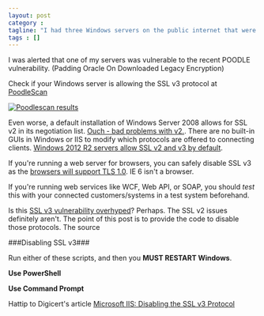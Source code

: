 ```yaml
---
layout: post
category : 
tagline: "I had three Windows servers on the public internet that were identified as having the POODLE vulnerability."
tags : []
---
```


I was alerted that one of my servers was vulnerable to the recent POODLE vulnerability. (Padding Oracle On Downloaded Legacy Encryption)

Check if your Windows server is allowing the SSL v3 protocol at [PoodleScan](https://www.poodlescan.com)

<a href="https://www.poodlescan.com"><img border="0" src="http://i.imgur.com/bvp6FICl.jpg" alt="Poodlescan results" /></a>

Even worse, a default installation of Windows Server 2008 allows for SSL v2 in its negotiation list. [Ouch - bad problems with v2.](http://www.rapid7.com/db/vulnerabilities/sslv2-and-up-enabled). There are no built-in GUIs in Windows or IIS to modify which protocols are offered to connecting clients. [Windows 2012 R2 servers allow SSL v2 and v3 by default](http://i.imgur.com/DWJhxUx.jpg).

If you're running a web server for browsers, you can safely disable SSL v3 as the [browsers will support TLS 1.0](https://en.wikipedia.org/wiki/Transport_Layer_Security#Web_browsers). IE 6 isn't a browser.

If you're running web services like WCF, Web API, or SOAP, you should *test* this with your connected customers/systems in a test system beforehand.

Is this [SSL v3 vulnerability overhyped](https://www.grc.com/sn/sn-478.txt)? Perhaps. The SSL v2 issues definitely aren't. The point of this post is to provide the code to disable those protocols. The source 

###Disabling SSL v3###

Run either of these scripts, and then you **MUST RESTART Windows**.

**Use PowerShell**

<script src="https://gist.github.com/philoushka/2a1e4cc5fa727c1bbcb7.js"></script>


**Use Command Prompt**

<script src="https://gist.github.com/philoushka/d65f5281612087b1eba7.js"></script>

Hattip to Digicert's article [Microsoft IIS: Disabling the SSL v3 Protocol](https://www.digicert.com/ssl-support/iis-disabling-ssl-v3.htm)